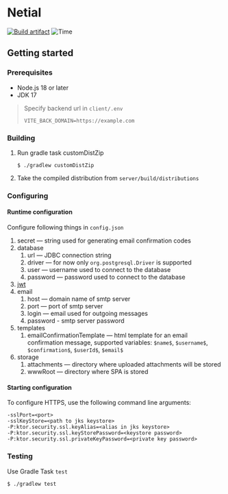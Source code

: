 # Netial

[![Build artifact](https://github.com/deltaDelete/netial2/actions/workflows/buildArtifact.yaml/badge.svg)](https://github.com/deltaDelete/netial2/actions/workflows/buildArtifact.yaml)
![Time](https://wakatime.com/badge/user/f3bc9eee-86a3-40f2-aced-c53ee1f97155/project/13251fc1-8261-4537-9357-0cff19a6f8c7.svg)

## Getting started

### Prerequisites

- Node.js 18 or later
- JDK 17

> Specify backend url in `client/.env`
> ```env
> VITE_BACK_DOMAIN=https://example.com
> ```

### Building

1. Run gradle task customDistZip
    ```shell
    $ ./gradlew customDistZip
    ```
2. Take the compiled distribution from `server/build/distributions`

### Configuring

#### Runtime configuration

Configure following things in `config.json`

1. secret — string used for generating email confirmation codes
2. database
    1. url — JDBC connection string
    2. driver — for now only `org.postgresql.Driver` is supported
    3. user — username used to connect to the database
    4. password — password used to connect to the database
3. [jwt](https://jwt.io/)
4. email
    1. host — domain name of smtp server
    2. port — port of smtp server
    3. login — email used for outgoing messages
    4. password - smtp server password
5. templates
    1. emailConfirmationTemplate — html template for an email confirmation message, supported
       variables: `$name$`, `$username$`, `$confirmation$`, `$userId$`, `$email$`
6. storage
    1. attachments — directory where uploaded attachments will be stored
    2. wwwRoot — directory where SPA is stored

#### Starting configuration

To configure HTTPS, use the following command line arguments:

```
-sslPort=<port>
-sslKeyStore=<path to jks keystore>
-P:ktor.security.ssl.keyAlias=<alias in jks keystore>
-P:ktor.security.ssl.keyStorePassword=<keystore password>
-P:ktor.security.ssl.privateKeyPassword=<private key password>
```

### Testing

Use Gradle Task `test`

```shell
$ ./gradlew test
```